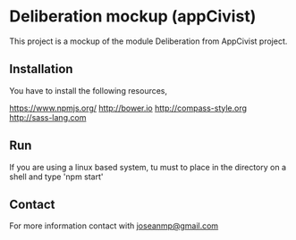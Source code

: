# Deliberation mockup (appCivist)

This project is a mockup of the module Deliberation from AppCivist project.

## Installation

You have to install the following resources,

https://www.npmjs.org/
http://bower.io
http://compass-style.org
http://sass-lang.com

## Run

If you are using a linux based system, tu must to place in the directory on a shell and type 'npm start'

## Contact

For more information contact with joseanmp@gmail.com

[git]: http://git-scm.com/
[bower]: http://bower.io
[npm]: https://www.npmjs.org/
[node]: http://nodejs.org
[protractor]: https://github.com/angular/protractor
[jasmine]: http://jasmine.github.io
[karma]: http://karma-runner.github.io
[travis]: https://travis-ci.org/
[http-server]: https://github.com/nodeapps/http-server
